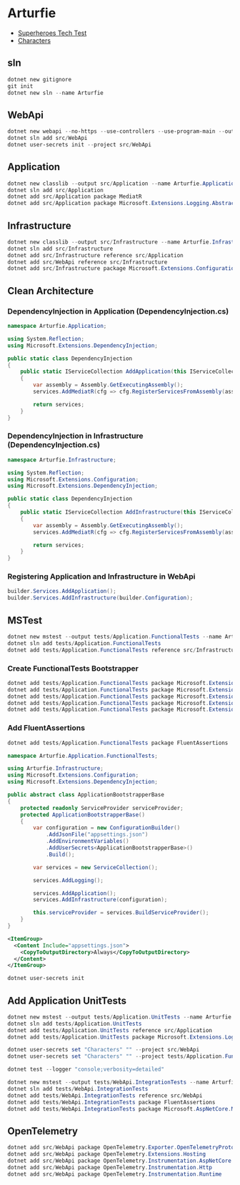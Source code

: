 # Arturfie

- [Superheroes Tech Test](https://gist.github.com/arturfie/417061f4ca9627abc176fd905b24cf2b)
- [Characters](https://gist.githubusercontent.com/arturfie/1594a132dbf76a977503136a5b928e92/raw/a83cdb719e0d80093ce69100009477692a06e4be/characters.json)

## sln

```powershell
dotnet new gitignore
git init
dotnet new sln --name Arturfie
```

## WebApi

```powershell
dotnet new webapi --no-https --use-controllers --use-program-main --output src/WebApi --name Arturfie.WebApi
dotnet sln add src/WebApi
dotnet user-secrets init --project src/WebApi
```

## Application

```powershell
dotnet new classlib --output src/Application --name Arturfie.Application
dotnet sln add src/Application
dotnet add src/Application package MediatR
dotnet add src/Application package Microsoft.Extensions.Logging.Abstractions
```

## Infrastructure

```powershell
dotnet new classlib --output src/Infrastructure --name Arturfie.Infrastructure
dotnet sln add src/Infrastructure
dotnet add src/Infrastructure reference src/Application
dotnet add src/WebApi reference src/Infrastructure
dotnet add src/Infrastructure package Microsoft.Extensions.Configuration.Binder
```

## Clean Architecture

### DependencyInjection in Application (DependencyInjection.cs)

```csharp
namespace Arturfie.Application;

using System.Reflection;
using Microsoft.Extensions.DependencyInjection;

public static class DependencyInjection
{
    public static IServiceCollection AddApplication(this IServiceCollection services)
    {
        var assembly = Assembly.GetExecutingAssembly();
        services.AddMediatR(cfg => cfg.RegisterServicesFromAssembly(assembly));

        return services;
    }
}
```

### DependencyInjection in Infrastructure (DependencyInjection.cs)

```csharp
namespace Arturfie.Infrastructure;

using System.Reflection;
using Microsoft.Extensions.Configuration;
using Microsoft.Extensions.DependencyInjection;

public static class DependencyInjection
{
    public static IServiceCollection AddInfrastructure(this IServiceCollection services, IConfiguration configuration)
    {
        var assembly = Assembly.GetExecutingAssembly();
        services.AddMediatR(cfg => cfg.RegisterServicesFromAssembly(assembly));

        return services;
    }
}
```

### Registering Application and Infrastructure in WebApi

```csharp
builder.Services.AddApplication();
builder.Services.AddInfrastructure(builder.Configuration);
```

## MSTest

```powershell
dotnet new mstest --output tests/Application.FunctionalTests --name Arturfie.Application.FunctionalTests
dotnet sln add tests/Application.FunctionalTests
dotnet add tests/Application.FunctionalTests reference src/Infrastructure
```

### Create FunctionalTests Bootstrapper

```powershell
dotnet add tests/Application.FunctionalTests package Microsoft.Extensions.Configuration.EnvironmentVariables
dotnet add tests/Application.FunctionalTests package Microsoft.Extensions.Configuration.Json
dotnet add tests/Application.FunctionalTests package Microsoft.Extensions.Configuration.UserSecrets
dotnet add tests/Application.FunctionalTests package Microsoft.Extensions.DependencyInjection
dotnet add tests/Application.FunctionalTests package Microsoft.Extensions.Logging
```

### Add FluentAssertions

```powershell
dotnet add tests/Application.FunctionalTests package FluentAssertions
```

```csharp
namespace Arturfie.Application.FunctionalTests;

using Arturfie.Infrastructure;
using Microsoft.Extensions.Configuration;
using Microsoft.Extensions.DependencyInjection;

public abstract class ApplicationBootstrapperBase
{
    protected readonly ServiceProvider serviceProvider;
    protected ApplicationBootstrapperBase()
    {
        var configuration = new ConfigurationBuilder()
            .AddJsonFile("appsettings.json")
            .AddEnvironmentVariables()
            .AddUserSecrets<ApplicationBootstrapperBase>()
            .Build();

        var services = new ServiceCollection();

        services.AddLogging();

        services.AddApplication();
        services.AddInfrastructure(configuration);

        this.serviceProvider = services.BuildServiceProvider();
    }
}
```

```xml
<ItemGroup>
  <Content Include="appsettings.json">
    <CopyToOutputDirectory>Always</CopyToOutputDirectory>
  </Content>
</ItemGroup>
```

```powershell
dotnet user-secrets init
```

## Add Application UnitTests

```powershell
dotnet new mstest --output tests/Application.UnitTests --name Arturfie.Application.UnitTests
dotnet sln add tests/Application.UnitTests
dotnet add tests/Application.UnitTests reference src/Application
dotnet add tests/Application.UnitTests package Microsoft.Extensions.Logging
```

```powershell
dotnet user-secrets set "Characters" "" --project src/WebApi
dotnet user-secrets set "Characters" "" --project tests/Application.FunctionalTests
```

```powershell
dotnet test --logger "console;verbosity=detailed"
```

```powershell
dotnet new mstest --output tests/WebApi.IntegrationTests --name Arturfie.WebApi.IntegrationTests
dotnet sln add tests/WebApi.IntegrationTests
dotnet add tests/WebApi.IntegrationTests reference src/WebApi
dotnet add tests/WebApi.IntegrationTests package FluentAssertions
dotnet add tests/WebApi.IntegrationTests package Microsoft.AspNetCore.Mvc.Testing
```

## OpenTelemetry

```powershell
dotnet add src/WebApi package OpenTelemetry.Exporter.OpenTelemetryProtocol
dotnet add src/WebApi package OpenTelemetry.Extensions.Hosting
dotnet add src/WebApi package OpenTelemetry.Instrumentation.AspNetCore
dotnet add src/WebApi package OpenTelemetry.Instrumentation.Http
dotnet add src/WebApi package OpenTelemetry.Instrumentation.Runtime
```
